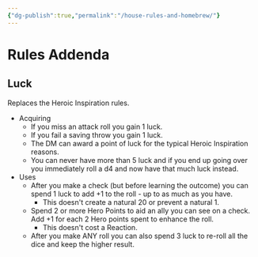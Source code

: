 ```yaml
---
{"dg-publish":true,"permalink":"/house-rules-and-homebrew/"}
---
```


# Rules Addenda

## Luck

Replaces the Heroic Inspiration rules.
- Acquiring 
	- If you miss an attack roll you gain 1 luck.
	- If you fail a saving throw you gain 1 luck.
	- The DM can award a point of luck for the typical Heroic Inspiration reasons.
	- You can never have more than 5 luck and if you end up going over you immediately roll a d4 and now have that much luck instead.
- Uses
	- After you make a check (but before learning the outcome) you can spend 1 luck to add +1 to the roll - up to as much as you have.
		- This doesn't create a natural 20 or prevent a natural 1.
	- Spend 2 or more Hero Points to aid an ally you can see on a check. Add +1 for each 2 Hero points spent to enhance the roll. 
		- This doesn't cost a Reaction.
	- After you make ANY roll you can also spend 3 luck to re-roll all the dice and keep the higher result.

